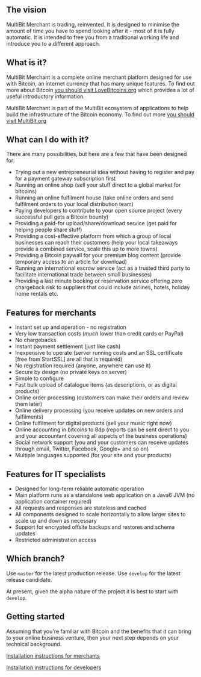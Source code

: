 ## The vision
MultiBit Merchant is trading, reinvented. It is designed to minimise the amount of time you have to spend looking after it - most of it is fully automatic. It is intended to free you from a traditional working life and introduce you to a different approach. 

## What is it?
MultiBit Merchant is a complete online merchant platform designed for use with Bitcoin, an internet currency that has many unique features. To find out more about Bitcoin [you should visit LoveBitcoins.org](http://lovebitcoins.org) which provides a lot of useful introductory information. 

MultiBit Merchant is part of the MultiBit ecosystem of applications to help build the infrastructure of the Bitcoin economy. To find out more [you should visit MultiBit.org](http://multibit.org)

## What can I do with it?
There are many possibilities, but here are a few that have been designed for:
* Trying out a new entrepreneurial idea without having to register and pay for a payment gateway subscription first
* Running an online shop (sell your stuff direct to a global market for bitcoins)
* Running an online fulfilment house (take online orders and send fulfilment orders to your local distribution team)
* Paying developers to contribute to your open source project (every successful pull gets a Bitcoin bounty)
* Providing a paid-for upload/share/download service (get paid for helping people share stuff)
* Providing a cost-effective platform from which a group of local businesses can reach their customers (help your local takeaways provide a combined service, scale this up to more towns)
* Providing a Bitcoin paywall for your premium blog content (provide temporary access to an article for download)
* Running an international escrow service (act as a trusted third party to facilitate international trade between small businesses)
* Providing a last minute booking or reservation service offering zero chargeback risk to suppliers that could include airlines, hotels, holiday home rentals etc. 

## Features for merchants
* Instant set up and operation - no registration
* Very low transaction costs (*much* lower than credit cards or PayPal)
* No chargebacks
* Instant payment settlement (just like cash)
* Inexpensive to operate (server running costs and an SSL certificate [free from StartSSL] are all that is required)
* No registration required (anyone, anywhere can use it)
* Secure by design (no private keys on server)
* Simple to configure
* Fast bulk upload of catalogue items (as descriptions, or as digital products)
* Online order processing (customers can make their orders and review them later)
* Online delivery processing (you receive updates on new orders and fulfilments)
* Online fulfilment for digital products (sell your music right now)
* Online accounting in bitcoins to 8dp (reports can be sent direct to you and your accountant covering all aspects of the business operations)
* Social network support (you and your customers can receive updates through email, Twitter, Facebook, Google+ and so on)
* Multiple languages supported (for your site and your products) 

## Features for IT specialists
* Designed for long-term reliable automatic operation
* Main platform runs as a standalone web application on a Java6 JVM (no application container required)
* All requests and responses are stateless and cached
* All components designed to scale horizontally to allow larger sites to scale up and down as necessary
* Support for encrypted offsite backups and restores and schema updates
* Restricted administration access

## Which branch?
Use `master` for the latest production release. Use `develop` for the latest release candidate. 

At present, given the alpha nature of the project it is best to start with `develop`.

## Getting started
Assuming that you're familiar with Bitcoin and the benefits that it can bring to your online business venture, 
then your next step depends on your technical background. 

[Installation instructions for merchants](https://github.com/gary-rowe/MultiBitMerchant/wiki/Getting-started-for-merchants)

[Installation instructions for developers](https://github.com/gary-rowe/MultiBitMerchant/wiki/Getting-started-for-developers)
